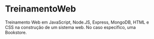 # TreinamentoWeb
Treinamento Web em JavaScript, Node.JS, Express, MongoDB, HTML e CSS na construção de um sistema web. No caso específico, uma Bookstore.

